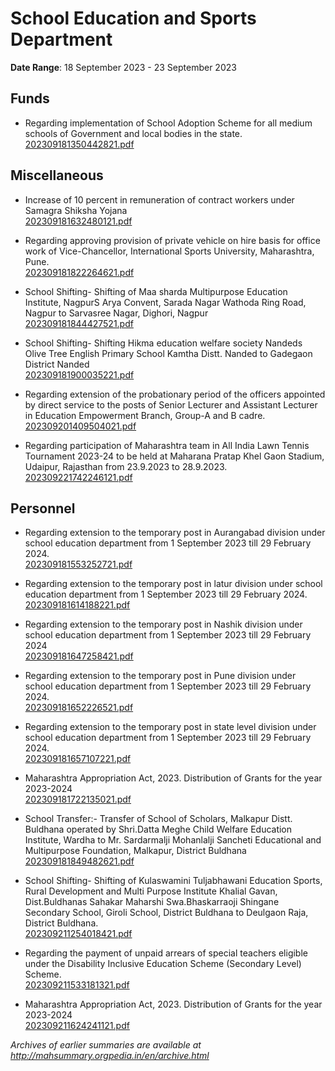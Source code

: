 # School Education and Sports Department

**Date Range**: 18 September 2023 - 23 September 2023


## Funds
- Regarding implementation of School Adoption Scheme for all medium schools of Government and local bodies in the state.\
  [202309181350442821.pdf](https://gr.maharashtra.gov.in/Site/Upload/Government%20Resolutions/English/202309181350442821.pdf)

## Miscellaneous
- Increase of 10 percent in remuneration of contract workers under Samagra Shiksha Yojana\
  [202309181632480121.pdf](https://gr.maharashtra.gov.in/Site/Upload/Government%20Resolutions/English/202309181632480121.pdf)

- Regarding approving provision of private vehicle on hire basis for office work of Vice-Chancellor, International Sports University, Maharashtra, Pune.\
  [202309181822264621.pdf](https://gr.maharashtra.gov.in/Site/Upload/Government%20Resolutions/English/202309181822264621.pdf)

- School Shifting- Shifting of Maa sharda Multipurpose Education Institute, NagpurS Arya Convent, Sarada Nagar Wathoda Ring Road, Nagpur to Sarvasree Nagar, Dighori, Nagpur\
  [202309181844427521.pdf](https://gr.maharashtra.gov.in/Site/Upload/Government%20Resolutions/English/202309181844427521.pdf)

- School Shifting- Shifting Hikma education welfare society Nandeds Olive Tree English Primary School Kamtha Distt. Nanded to Gadegaon District Nanded\
  [202309181900035221.pdf](https://gr.maharashtra.gov.in/Site/Upload/Government%20Resolutions/English/202309181900035221.pdf)

- Regarding extension of the probationary period of the officers appointed by direct service to the posts of Senior Lecturer and Assistant Lecturer in Education Empowerment Branch, Group-A and B cadre.\
  [202309201409504021.pdf](https://gr.maharashtra.gov.in/Site/Upload/Government%20Resolutions/English/202309201409504021.pdf)

- Regarding participation of Maharashtra team in All India Lawn Tennis Tournament 2023-24 to be held at Maharana Pratap Khel Gaon Stadium, Udaipur, Rajasthan from 23.9.2023 to 28.9.2023.\
  [202309221742246121.pdf](https://gr.maharashtra.gov.in/Site/Upload/Government%20Resolutions/English/202309221742246121.pdf)

## Personnel
- Regarding extension to the temporary post in Aurangabad division under school education department from 1 September 2023 till 29 February 2024.\
  [202309181553252721.pdf](https://gr.maharashtra.gov.in/Site/Upload/Government%20Resolutions/English/202309181553252721.pdf)

- Regarding extension to the temporary post in latur division under school education department from 1 September 2023 till 29 February 2024.\
  [202309181614188221.pdf](https://gr.maharashtra.gov.in/Site/Upload/Government%20Resolutions/English/202309181614188221.pdf)

- Regarding extension to the temporary post in Nashik division under school education department from 1 September 2023 till 29 February 2024\
  [202309181647258421.pdf](https://gr.maharashtra.gov.in/Site/Upload/Government%20Resolutions/English/202309181647258421.pdf)

- Regarding extension to the temporary post in Pune division under school education department from 1 September 2023 till 29 February 2024.\
  [202309181652226521.pdf](https://gr.maharashtra.gov.in/Site/Upload/Government%20Resolutions/English/202309181652226521.pdf)

- Regarding extension to the temporary post in state level division under school education department from 1 September 2023 till 29 February 2024.\
  [202309181657107221.pdf](https://gr.maharashtra.gov.in/Site/Upload/Government%20Resolutions/English/202309181657107221.pdf)

- Maharashtra Appropriation Act, 2023. Distribution of Grants for the year 2023-2024\
  [202309181722135021.pdf](https://gr.maharashtra.gov.in/Site/Upload/Government%20Resolutions/English/202309181722135021.pdf)

- School Transfer:- Transfer of School of Scholars, Malkapur Distt. Buldhana operated by Shri.Datta Meghe Child Welfare Education Institute, Wardha to Mr. Sardarmalji Mohanlalji Sancheti Educational and Multipurpose Foundation, Malkapur, District Buldhana\
  [202309181849482621.pdf](https://gr.maharashtra.gov.in/Site/Upload/Government%20Resolutions/English/202309181849482621.pdf)

- School Shifting- Shifting of Kulaswamini Tuljabhawani Education Sports, Rural Development and Multi Purpose Institute Khalial Gavan, Dist.Buldhanas Sahakar Maharshi Swa.Bhaskarraoji Shingane Secondary School, Giroli School, District Buldhana to Deulgaon Raja, District Buldhana.\
  [202309211254018421.pdf](https://gr.maharashtra.gov.in/Site/Upload/Government%20Resolutions/English/202309211254018421.pdf)

- Regarding the payment of unpaid arrears of special teachers eligible under the Disability Inclusive Education Scheme (Secondary Level) Scheme.\
  [202309211533181321.pdf](https://gr.maharashtra.gov.in/Site/Upload/Government%20Resolutions/English/202309211533181321.pdf)

- Maharashtra Appropriation Act, 2023. Distribution of Grants for the year 2023-2024\
  [202309211624241121.pdf](https://gr.maharashtra.gov.in/Site/Upload/Government%20Resolutions/English/202309211624241121.pdf)


*Archives of earlier summaries are available at http://mahsummary.orgpedia.in/en/archive.html*